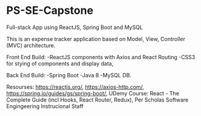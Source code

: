 # PS-SE-Capstone
Full-stack App using ReactJS, Spring Boot and MySQL

This is an expense tracker application based on Model, View, Controller (MVC) architecture. 

Front End Build:
-ReactJS components with Axios and React Routing
-CSS3 for stying of components and display data,

Back End Build: 
-Spring Boot 
-Java 8
-MySQL DB.

Resourses:
https://reactjs.org/,
https://axios-http.com/,
https://spring.io/guides/gs/spring-boot/,
UDemy Course: React - The Complete Guide (incl Hooks, React Router, Redux),
Per Scholas Software Engingeering Instrucional Staff
